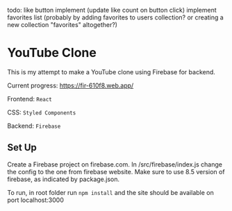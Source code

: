 todo:
like button implement (update like count on button click)
implement favorites list (probably by adding favorites to users collection? or creating a new collection "favorites" altogether?)

# YouTube Clone

This is my attempt to make a YouTube clone using Firebase for backend.


Current progress: https://fir-610f8.web.app/


Frontend: `React`

CSS: `Styled Components`

Backend: `Firebase`


## Set Up
Create a Firebase project on firebase.com. In /src/firebase/index.js change the config to the one from firebase website. Make sure to use 8.5 version of firebase, as indicated by package.json.


To run, in root folder run `npm install` and the site should be available on port localhost:3000
